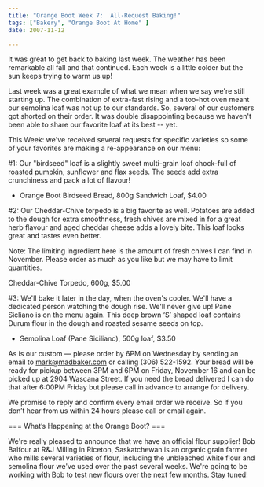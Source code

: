 ```yaml
---
title: "Orange Boot Week 7:  All-Request Baking!"
tags: ["Bakery", "Orange Boot At Home" ] 
date: 2007-11-12

---
```


It was great to get back to baking last week. The weather has been remarkable all fall and that continued. Each week is a little colder but the sun keeps trying to warm us up!

Last week was a great example of what we mean when we say we're still starting up. The combination of extra-fast rising and a too-hot oven meant our semolina loaf was not up to our standards. So, several of our customers got shorted on their order. It was double disappointing because we haven't been able to share our favorite loaf at its best -- yet.

This Week: we've received several requests for specific varieties so some of your favorites are making a re-appearance on our menu:

#1: Our "birdseed" loaf is a slightly sweet multi-grain loaf chock-full of roasted pumpkin, sunflower and flax seeds. The seeds add extra crunchiness and pack a lot of flavour!

- Orange Boot Birdseed Bread, 800g Sandwich Loaf, $4.00

#2: Our Cheddar-Chive torpedo is a big favorite as well. Potatoes are added to the dough for extra smoothness, fresh chives are mixed in for a great herb flavour and aged cheddar cheese adds a lovely bite. This loaf looks great and tastes even better.

Note: The limiting ingredient here is the amount of fresh chives I can find in November. Please order as much as you like but we may have to limit quantities.

Cheddar-Chive Torpedo, 600g, $5.00

#3: We'll bake it later in the day, when the oven's cooler. We'll have a dedicated person watching the dough rise. We'll never give up! Pane Sicliano is on the menu again. This deep brown ‘S’ shaped loaf contains Durum flour in the dough and roasted sesame seeds on top.

- Semolina Loaf (Pane Siciliano), 500g loaf, $3.50

As is our custom — please order by 6PM on Wednesday by sending an email to mark@madbaker.com or calling (306) 522-1592. Your bread will be ready for pickup between 3PM and 6PM on Friday, November 16 and can be picked up at 2904 Wascana Street. If you need the bread delivered I can do that after 6:00PM Friday but please call in advance to arrange for delivery.

We promise to reply and confirm every email order we receive. So if you don’t hear from us within 24 hours please call or email again.

=== What’s Happening at the Orange Boot? ===

We're really pleased to announce that we have an official flour supplier! Bob Balfour at R&J Milling in Riceton, Saskatchewan is an organic grain farmer who mills several varieties of flour, including the unbleached white flour and semolina flour we've used over the past several weeks. We're going to be working with Bob to test new flours over the next few months. Stay tuned!
